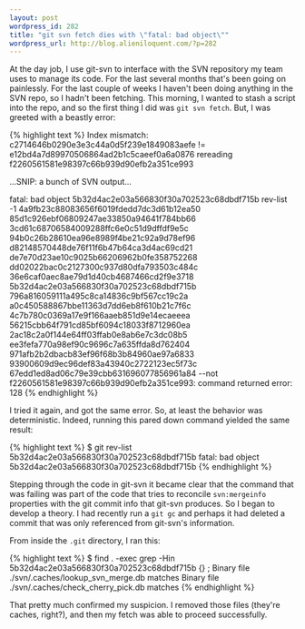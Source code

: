 ```yaml
---
layout: post
wordpress_id: 282
title: "git svn fetch dies with \"fatal: bad object\""
wordpress_url: http://blog.alieniloquent.com/?p=282
---
```

At the day job, I use git-svn to interface with the SVN repository my team
uses to manage its code. For the last several months that's been going on
painlessly. For the last couple of weeks I haven't been doing anything in the
SVN repo, so I hadn't been fetching. This morning, I wanted to stash a script
into the repo, and so the first thing I did was `git svn fetch`. But, I was
greeted with a beastly error:

{% highlight text %}
Index mismatch: c2714646b0290e3e3c44a0d5f239e1849083aefe != e12bd4a7d89970506864ad2b1c5caeef0a6a0876
rereading f2260561581e98397c66b939d90efb2a351ce993

...SNIP: a bunch of SVN output...

fatal: bad object 5b32d4ac2e03a566830f30a702523c68dbdf715b
rev-list -1 4a9fb23c88083656f6019fdedd7dc3d61b12ea50 85d1c926ebf06809247ae33850a94641f784bb66 3cd61c68706584009288ffc6e0c51d9dffdf9e5c 94b0c26b28610ea96e8989f4be21c92a9d78ef96 d82148570448de76f11f6b47b64ca3d4ac69cd21 de7e70d23ae10c9025b66206962b0fe358752268 dd02022bac0c2127300c937d80dfa793503c484c 36e6caf0aec8ae79d1d40cb4687466cd2f9e3718 5b32d4ac2e03a566830f30a702523c68dbdf715b 796a816059111a495c8ca14836c9bf567cc19c2a a0c450588867bbe11363d7dd6eb8f610b21c7f6c 4c7b780c0369a17e9f166aaeb851d9e14ecaeeea 56215cbb64f791cd85bf6094c18033f8712960ea 2ac18c2a0f144e64ff03ffab0e8ab6e7c3dc08b5 ee3fefa770a98ef90c9696c7a635ffda8d762404 971afb2b2dbacb83ef96f68b3b84960ae97a6833 93900609d9ec96def83a43940c2722123ec5f73c 67edd1ed8ad06c79e39cbb631696077856961a84 --not f2260561581e98397c66b939d90efb2a351ce993: command returned error: 128
{% endhighlight %}

I tried it again, and got the same error. So, at least the behavior was
deterministic. Indeed, running this pared down command yielded the same
result:

{% highlight text %}
$ git rev-list 5b32d4ac2e03a566830f30a702523c68dbdf715b
fatal: bad object 5b32d4ac2e03a566830f30a702523c68dbdf715b
{% endhighlight %}

Stepping through the code in git-svn it became clear that the command that was
failing was part of the code that tries to reconcile `svn:mergeinfo`
properties with the git commit info that git-svn produces. So I began to
develop a theory. I had recently run a `git gc` and perhaps it had deleted a
commit that was only referenced from git-svn's information.

From inside the `.git` directory, I ran this:

{% highlight text %}
$ find . -exec grep -Hin 5b32d4ac2e03a566830f30a702523c68dbdf715b {} \;
Binary file ./svn/.caches/lookup_svn_merge.db matches
Binary file ./svn/.caches/check_cherry_pick.db matches
{% endhighlight %}

That pretty much confirmed my suspicion. I removed those files (they're
caches, right?), and then my fetch was able to proceed successfully.

